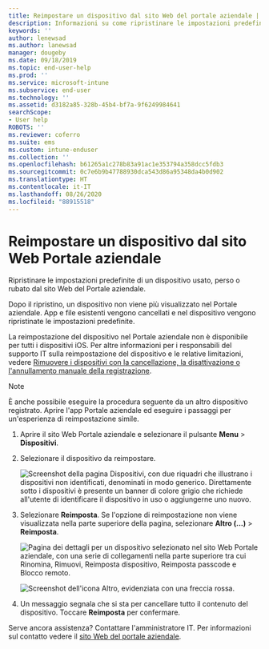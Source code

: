 ```yaml
---
title: Reimpostare un dispositivo dal sito Web del portale aziendale | Documentazione Microsoft
description: Informazioni su come ripristinare le impostazioni predefinite del dispositivo dal sito Web del Portale aziendale.
keywords: ''
author: lenewsad
ms.author: lanewsad
manager: dougeby
ms.date: 09/18/2019
ms.topic: end-user-help
ms.prod: ''
ms.service: microsoft-intune
ms.subservice: end-user
ms.technology: ''
ms.assetid: d3182a85-328b-45b4-bf7a-9f6249984641
searchScope:
- User help
ROBOTS: ''
ms.reviewer: coferro
ms.suite: ems
ms.custom: intune-enduser
ms.collection: ''
ms.openlocfilehash: b61265a1c278b83a91ac1e353794a358dcc5fdb3
ms.sourcegitcommit: 0c7e6b9b47788930dca543d86a95348da4b0d902
ms.translationtype: HT
ms.contentlocale: it-IT
ms.lasthandoff: 08/26/2020
ms.locfileid: "88915518"
---
```

# <a name="reset-device-from-company-portal-website"></a>Reimpostare un dispositivo dal sito Web Portale aziendale

Ripristinare le impostazioni predefinite di un dispositivo usato, perso o rubato dal sito Web del Portale aziendale.  

Dopo il ripristino, un dispositivo non viene più visualizzato nel Portale aziendale. App e file esistenti vengono cancellati e nel dispositivo vengono ripristinate le impostazioni predefinite. 

La reimpostazione del dispositivo nel Portale aziendale non è disponibile per tutti i dispositivi iOS. Per altre informazioni per i responsabili del supporto IT sulla reimpostazione del dispositivo e le relative limitazioni, vedere [Rimuovere i dispositivi con la cancellazione, la disattivazione o l'annullamento manuale della registrazione](/intune/devices-wipe).  

> [!Note]
> È anche possibile eseguire la procedura seguente da un altro dispositivo registrato. Aprire l'app Portale aziendale ed eseguire i passaggi per un'esperienza di reimpostazione simile. 

1. Aprire il sito Web Portale aziendale e selezionare il pulsante __Menu__ > __Dispositivi__.  

2. Selezionare il dispositivo da reimpostare.

    ![Screenshot della pagina Dispositivi, con due riquadri che illustrano i dispositivi non identificati, denominati in modo generico. Direttamente sotto i dispositivi è presente un banner di colore grigio che richiede all'utente di identificare il dispositivo in uso o aggiungerne uno nuovo.](./media/rename-reset-device-step2-1808.png)  

3. Selezionare **Reimposta**. Se l'opzione di reimpostazione non viene visualizzata nella parte superiore della pagina, selezionare **Altro (...)**  > **Reimposta**.  

     ![Pagina dei dettagli per un dispositivo selezionato nel sito Web Portale aziendale, con una serie di collegamenti nella parte superiore tra cui Rinomina, Rimuovi, Reimposta dispositivo, Reimposta passcode e Blocco remoto. ](./media/rename-reset-device-1808.png)  

    ![Screenshot dell'icona Altro, evidenziata con una freccia rossa.](./media/rename-reset-device-step3-more-1808.png)  

4. Un messaggio segnala che si sta per cancellare tutto il contenuto del dispositivo. Toccare **Reimposta** per confermare.  

Serve ancora assistenza? Contattare l'amministratore IT. Per informazioni sul contatto vedere il [sito Web del portale aziendale](https://go.microsoft.com/fwlink/?linkid=2010980).